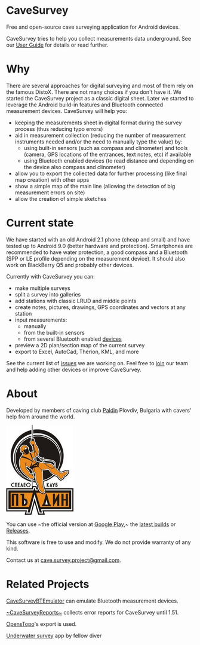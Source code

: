 CaveSurvey
==========

Free and open-source cave surveying application for Android devices.

CaveSurvey tries to help you collect measurements data underground. See our [User Guide](https://github.com/lz1asl/CaveSurvey/wiki/User-Guide) for details or read further.


Why
===

There are several approaches for digital surveying and most of them rely on the famous DistoX. There are not many choices if you don't have it. We started the CaveSurvey project as a classic digital sheet. Later we started to leverage the Android build-in features and Bluetooth connected measurement devices. CaveSurvey will help you:
 - keeping the measurements sheet in digital format during the survey process (thus reducing typo errors)
 - aid in measurement collection (reducing the number of measurement instruments needed and/or the need to manually type the value) by:
   - using built-in sensors (such as compass and clinometer) and tools (camera, GPS locations of the entrances, text notes, etc) if available
   - using Bluetooth enabled devices (to read distance and depending on the device also compass and clinometer)
 - allow you to export the collected data for further processing (like final map creation) with other apps
 - show a simple map of the main line (allowing the detection of big measurement errors on site)
 - allow the creation of simple sketches


Current state
================

We have started with an old Android 2.1 phone (cheap and small) and have tested up to Android 9.0 (better hardware and protection). Smartphones are recommended to have water protection, a good compass and a Bluetooth (SPP or LE profile depending on the measurement device). It should also work on BlackBerry Q5 and probably other devices.

Currently with CaveSurvey you can:
  - make multiple surveys
  - split a survey into galleries
  - add stations with classic LRUD and middle points
  - create notes, pictures, drawings, GPS coordinates and vectors at any station
  - input measurements:
    - manually
    - from the built-in sensors
    - from several Bluetooth enabled [devices](https://github.com/lz1asl/CaveSurvey/wiki/Measurement-Devices)
  - preview a 2D plan/section map of the current survey
  - export to Excel, AutoCad, Therion, KML, and more

See the current list of [issues](https://github.com/lz1asl/CaveSurvey/issues) we are working on. Feel free to [join](https://github.com/lz1asl/CaveSurvey/wiki/CaveSurvey-Development) our team and help adding other devices or improve CaveSurvey.


About
=====

Developed by members of caving club [Paldin](http://sk-paldin.eu/) Plovdiv, Bulgaria with cavers' help from around the world.

![Picture](src/main/res/drawable/paldin_logo.jpg)

You can use ~the official version at [Google Play](https://play.google.com/store/apps/details?id=com.astoev.cave.survey),~ the [latest builds](https://github.com/lz1asl/CaveSurvey/actions?query=is%3Asuccess%2C+branch%3Amaster) or [Releases](https://github.com/lz1asl/CaveSurvey/releases).


This software is free to use and modify.
We do not provide warranty of any kind.

Contact us at cave.survey.project@gmail.com.


Related Projects
================

[CaveSurveyBTEmulator](https://github.com/lz1asl/CaveSurveyBTEmulator) can emulate Bluetooth measurement devices.

[~CaveSurveyReports~](https://github.com/lz1asl/CaveSurveyReports) collects error reports for CaveSurvey until 1.51.

[OpensTopo](http://www.openspeleo.org/openspeleo/openstopo.en.html)'s export is used.

[Underwater survey](https://github.com/f0xdude/cave-mapper/) app by fellow diver

